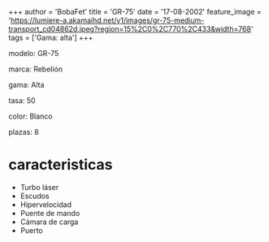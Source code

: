+++
author = 'BobaFet'
title = 'GR-75'
date = '17-08-2002'
feature_image = 'https://lumiere-a.akamaihd.net/v1/images/gr-75-medium-transport_cd04862d.jpeg?region=15%2C0%2C770%2C433&width=768'
tags = ['Gama: alta']
+++
<!--more--> 
modelo: GR-75

marca: Rebelión

gama: Alta

tasa: 50

color: Blanco

plazas: 8

# caracteristicas
* Turbo láser
* Escudos
* Hipervelocidad
* Puente de mando
* Cámara de carga
* Puerto

